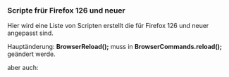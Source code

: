### Scripte frür Firefox 126 und neuer 

Hier wird eine Liste von Scripten erstellt die für Firefox 126 und neuer angepasst sind.

Hauptänderung:
**BrowserReload();** muss in **BrowserCommands.reload();** geändert werde.

aber auch:
